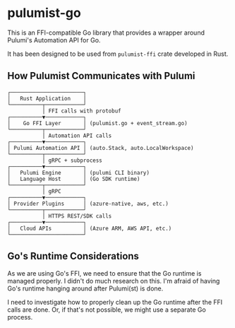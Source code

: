 # pulumist-go

This is an FFI-compatible Go library that provides a wrapper around Pulumi's Automation API for Go.

It has been designed to be used from `pulumist-ffi` crate developed in Rust.

## How Pulumist Communicates with Pulumi

```
┌───────────────────────┐
│   Rust Application    │
└──────────┬────────────┘
           │ FFI calls with protobuf
┌──────────▼────────────┐
│    Go FFI Layer       │ (pulumist.go + event_stream.go)
└──────────┬────────────┘
           │ Automation API calls
┌──────────▼────────────┐
│ Pulumi Automation API │ (auto.Stack, auto.LocalWorkspace)
└──────────┬────────────┘
           │ gRPC + subprocess
┌──────────▼────────────┐
│   Pulumi Engine       │ (pulumi CLI binary)
│   Language Host       │ (Go SDK runtime)
└──────────┬────────────┘
           │ gRPC
┌──────────▼────────────┐
│ Provider Plugins      │ (azure-native, aws, etc.)
└──────────┬────────────┘
           │ HTTPS REST/SDK calls
┌──────────▼────────────┐
│   Cloud APIs          │ (Azure ARM, AWS API, etc.)
└───────────────────────┘
```

## Go's Runtime Considerations

As we are using Go's FFI, we need to ensure that the Go runtime is managed properly.
I didn't do much research on this. I'm afraid of having Go's runtime hanging around after Pulumi(st) is done.

I need to investigate how to properly clean up the Go runtime after the FFI calls are done.
Or, if that's not possible, we might use a separate Go process.

